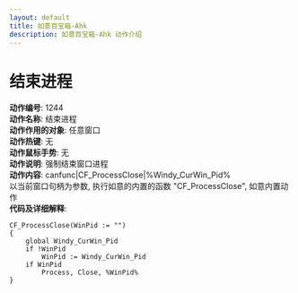 ```yaml
---
layout: default
title: 如意百宝箱-Ahk
description: 如意百宝箱-Ahk 动作介绍
---
```

<link rel="stylesheet" href="../actions/css/atom-one-light.min.css">
<script src="../actions/js/highlight.min.js"></script>
<script>hljs.highlightAll();</script>

# [](#header-2) 结束进程
**动作编号**: 1244  
**动作名称**: 结束进程  
**动作作用的对象**: 任意窗口  
**动作热键**: 无  
**动作鼠标手势**: 无  
**动作说明**: 强制结束窗口进程  
**动作内容**: canfunc|CF_ProcessClose|%Windy_CurWin_Pid%  
以当前窗口句柄为参数, 执行如意的内置的函数 "CF_ProcessClose", 如意内置动作  
**代码及详细解释**:  
```Autohotkey
CF_ProcessClose(WinPid := "")
{
	global Windy_CurWin_Pid
	if !WinPid
		WinPid := Windy_CurWin_Pid
	if WinPid
		Process, Close, %WinPid%
}
```